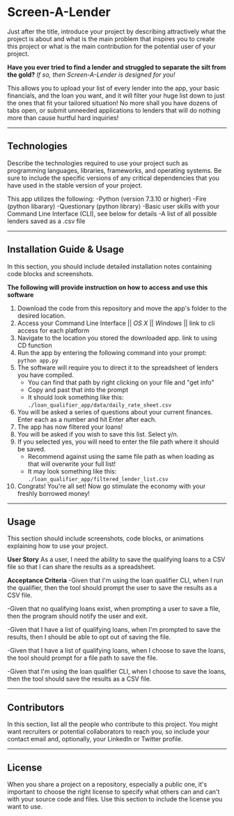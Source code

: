 # Screen-A-Lender

Just after the title, introduce your project by describing attractively what the project is about and what is the main problem that inspires you to create this project or what is the main contribution for the potential user of your project.

**Have you ever tried to find a lender and struggled to separate the silt from the gold?**
*If so, then Screen-A-Lender is designed for you!*

This allows you to upload your list of every lender into the app, your basic financials, and the loan you want, and it will filter your huge list 
    down to just the ones that fit your tailored situation! No more shall you have dozens of tabs open, or submit unneeded applications to lenders 
    that will do nothing more than cause hurtful hard inquiries!

---

## Technologies

Describe the technologies required to use your project such as programming languages, libraries, frameworks, and operating systems. Be sure to include the specific versions of any critical dependencies that you have used in the stable version of your project.

This app utilizes the following:
-Python (version 7.3.10 or higher)
-Fire (python libarary)
-Questionary (python library)
-Basic user skills with your Command Line Interface (CLI), see below for details
-A list of all possible lenders saved as a .csv file

---

## Installation Guide & Usage

In this section, you should include detailed installation notes containing code blocks and screenshots.

**The following will provide instruction on how to access and use this software**

1) Download the code from this repository and move the app's folder to the desired location. 
2) Access your Command Line Interface || *OS X* || *Windows* ||  link to cli access for each platform
3) Navigate to the location you stored the downloaded app. link to using CD function
4) Run the app by entering the following command into your prompt: `python app.py`
5) The software will require you to direct it to the spreadsheet of lenders you have compiled.
    - You can find that path by right clicking on your file and "get info" 
    - Copy and past that into the prompt
    - It should look something like this: `./loan_qualifier_app/data/daily_rate_sheet.csv`
6) You will be asked a series of questions about your current finances. Enter each as a number and hit Enter after each.
7) The app has now filtered your loans!
8) You will be asked if you wish to save this list. Select y/n. 
9) If you selected yes, you will need to enter the file path where it should be saved.
    - Recommend against using the same file path as when loading as that will overwrite your full list!
    - It may look something like this: `./loan_qualifier_app/filtered_lender_list.csv`
10) Congrats! You're all set! Now go stimulate the economy with your freshly borrowed money! 

---

## Usage

This section should include screenshots, code blocks, or animations explaining how to use your project.

**User Story**
As a user, I need the ability to save the qualifying loans to a CSV file so that I can 
share the results as a spreadsheet.

**Acceptance Criteria**
-Given that I'm using the loan qualifier CLI, when I run the qualifier, then the tool should
    prompt the user to save the results as a CSV file.

-Given that no qualifying loans exist, when prompting a user to save a file, then the program
    should notify the user and exit.

-Given that I have a list of qualifying loans, when I'm prompted to save the results, then I 
    should be able to opt out of saving the file.

-Given that I have a list of qualifying loans, when I choose to save the loans, the tool 
    should prompt for a file path to save the file.

-Given that I'm using the loan qualifier CLI, when I choose to save the loans, then the tool
    should save the results as a CSV file.

---

## Contributors

In this section, list all the people who contribute to this project. You might want recruiters or potential collaborators to reach you, so include your contact email and, optionally, your LinkedIn or Twitter profile.

---

## License

When you share a project on a repository, especially a public one, it's important to choose the right license to specify what others can and can't with your source code and files. Use this section to include the license you want to use.
